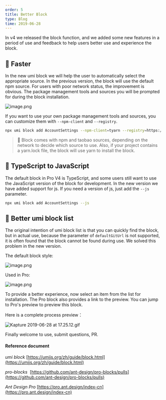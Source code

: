 ```yaml
---
order: 5
title: Better Block
type: Blog
time: 2019-06-28
---
```


In v4 we released the block function, and we added some new features in a period of use and feedback to help users better use and experience the block.

## 🚀 Faster

In the new umi block we will help the user to automatically select the appropriate source. In the previous version, the block will use the default npm source. For users with poor network status, the improvement is obvious. The package management tools and sources you will be prompted for during the block installation.

![image.png](https://gw.alipayobjects.com/zos/antfincdn/bIMTQS7Enp/1561711640885-9978d8b0-bd9b-4ca8-936d-8295c93aaf6e.png)

If you want to use your own package management tools and sources, you can customize them with `--npm-client` and `--registry`.

```bash
npx umi block add AccountSettings --npm-client=tyarn --registry=https://registry.npm.taobao.org
```

> 🌟 Block comes with npm and taobao sources, depending on the network to decide which source to use. Also, if your project contains a yarn.lock file, the block will use yarn to install the block.

## 🌟 TypeScript to JavaScript

The default block in Pro V4 is TypeScript, and some users still want to use the JavaScript version of the block for development. In the new version we have added support for js. If you need a version of js, just add the `--js` parameter.

```bash
npx umi block add AccountSettings --js
```

## 💄 Better umi block list

The original intention of umi block list is that you can quickly find the block, but in actual use, because the parameter of `defaultGitUrl` is not supported, it is often found that the block cannot be found during use. We solved this problem in the new version.

The default block style:

![image.png](https://gw.alipayobjects.com/zos/antfincdn/NtVIEG5%26Dl/1561713171094-78254575-b36c-4fab-b56a-f969984d4891.png)

Used in Pro:

![image.png](https://gw.alipayobjects.com/zos/antfincdn/x4QZO%24Ubyh/1561713223131-f7111829-e270-4569-b5ac-8e8585581b96.png)

To provide a better experience, now select an item from the list for installation. The Pro block also provides a link to the preview. You can jump to Pro's preview to preview this block.

Here is a complete process preview：

![Kapture 2019-06-28 at 17.25.12.gif](https://gw.alipayobjects.com/zos/antfincdn/l77kvH708D/Kapture%2525202019-06-28%252520at%25252017.25.12.gif)

Finally welcome to use, submit questions, PR.

#### Reference document

_umi block_ [https://umijs.org/zh/guide/block.html](https://umijs.org/zh/guide/block.html)

*pro-blocks*  [https://github.com/ant-design/pro-blocks/pulls](https://github.com/ant-design/pro-blocks/pulls)

_Ant Design Pro_ [https://pro.ant.design/index-cn](https://pro.ant.design/index-cn)
